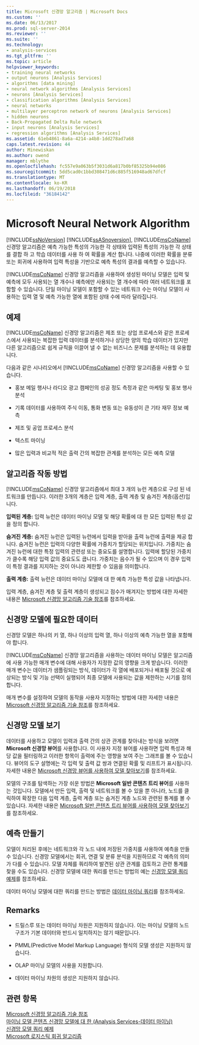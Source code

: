 ```yaml
---
title: Microsoft 신경망 알고리즘 | Microsoft Docs
ms.custom: ''
ms.date: 06/13/2017
ms.prod: sql-server-2014
ms.reviewer: ''
ms.suite: ''
ms.technology:
- analysis-services
ms.tgt_pltfrm: ''
ms.topic: article
helpviewer_keywords:
- training neural networks
- output neurons [Analysis Services]
- algorithms [data mining]
- neural network algorithms [Analysis Services]
- neurons [Analysis Services]
- classification algorithms [Analysis Services]
- neural networks
- multilayer perceptron network of neurons [Analysis Services]
- hidden neurons
- Back-Propagated Delta Rule network
- input neurons [Analysis Services]
- regression algorithms [Analysis Services]
ms.assetid: 61eb4861-8a6a-4214-a4b8-1dd278ad7a68
caps.latest.revision: 44
author: Minewiskan
ms.author: owend
manager: mblythe
ms.openlocfilehash: fc557e9a063b5f3031d6a817b0bf85325b94e086
ms.sourcegitcommit: 5dd5cad0c1bbd308471d6c885f516948ad67dfcf
ms.translationtype: MT
ms.contentlocale: ko-KR
ms.lasthandoff: 06/19/2018
ms.locfileid: "36184142"
---
```

# <a name="microsoft-neural-network-algorithm"></a>Microsoft Neural Network Algorithm
  [!INCLUDE[ssNoVersion](../../includes/ssnoversion-md.md)] [!INCLUDE[ssASnoversion](../../includes/ssasnoversion-md.md)], [!INCLUDE[msCoName](../../includes/msconame-md.md)] 신경망 알고리즘은 예측 가능한 특성의 가능한 각 상태와 입력된 특성의 가능한 각 상태를 결합 하 고 학습 데이터를 사용 하 여 확률을 계산 합니다. 나중에 이러한 확률을 분류 또는 회귀에 사용하여 입력 특성을 기반으로 예측 특성의 결과를 예측할 수 있습니다.  
  
 [!INCLUDE[msCoName](../../includes/msconame-md.md)] 신경망 알고리즘을 사용하여 생성된 마이닝 모델은 입력 및 예측에 모두 사용되는 열 개수나 예측에만 사용되는 열 개수에 따라 여러 네트워크를 포함할 수 있습니다. 단일 마이닝 모델이 포함할 수 있는 네트워크 수는 마이닝 모델이 사용하는 입력 열 및 예측 가능한 열에 포함된 상태 수에 따라 달라집니다.  
  
## <a name="example"></a>예제  
 [!INCLUDE[msCoName](../../includes/msconame-md.md)] 신경망 알고리즘은 제조 또는 상업 프로세스와 같은 프로세스에서 사용되는 복잡한 입력 데이터를 분석하거나 상당한 양의 학습 데이터가 있지만 다른 알고리즘으로 쉽게 규칙을 이끌어 낼 수 없는 비즈니스 문제를 분석하는 데 유용합니다.  
  
 다음과 같은 시나리오에서 [!INCLUDE[msCoName](../../includes/msconame-md.md)] 신경망 알고리즘을 사용할 수 있습니다.  
  
-   홍보 메일 행사나 라디오 광고 캠페인의 성공 정도 측정과 같은 마케팅 및 홍보 행사 분석  
  
-   기록 데이터를 사용하여 주식 이동, 통화 변동 또는 유동성이 큰 기타 재무 정보 예측  
  
-   제조 및 공업 프로세스 분석  
  
-   텍스트 마이닝  
  
-   많은 입력과 비교적 적은 출력 간의 복잡한 관계를 분석하는 모든 예측 모델  
  
## <a name="how-the-algorithm-works"></a>알고리즘 작동 방법  
 [!INCLUDE[msCoName](../../includes/msconame-md.md)] 신경망 알고리즘에서 최대 3 개의 뉴런 계층으로 구성 된 네트워크를 만듭니다. 이러한 3개의 계층은 입력 계층, 출력 계층 및 숨겨진 계층(옵션)입니다.  
  
 **입력된 계층:** 입력 뉴런은 데이터 마이닝 모델 및 해당 확률에 대 한 모든 입력된 특성 값을 정의 합니다.  
  
 **숨겨진 계층:** 숨겨진 뉴런은 입력된 뉴런에서 입력을 받아을 출력 뉴런에 출력을 제공 합니다. 숨겨진 뉴런은 입력의 다양한 확률에 가중치가 할당되는 위치입니다. 가중치는 숨겨진 뉴런에 대한 특정 입력의 관련성 또는 중요도를 설명합니다. 입력에 할당된 가중치가 클수록 해당 입력 값의 중요도도 큽니다. 가중치는 음수가 될 수 있으며 이 경우 입력이 특정 결과를 지지하는 것이 아니라 제한할 수 있음을 의미합니다.  
  
 **출력 계층:** 출력 뉴런은 데이터 마이닝 모델에 대 한 예측 가능한 특성 값을 나타냅니다.  
  
 입력 계층, 숨겨진 계층 및 출력 계층이 생성되고 점수가 매겨지는 방법에 대한 자세한 내용은 [Microsoft 신경망 알고리즘 기술 참조](microsoft-neural-network-algorithm-technical-reference.md)를 참조하세요.  
  
## <a name="data-required-for-neural-network-models"></a>신경망 모델에 필요한 데이터  
 신경망 모델은 하나의 키 열, 하나 이상의 입력 열, 하나 이상의 예측 가능한 열을 포함해야 합니다.  
  
 [!INCLUDE[msCoName](../../includes/msconame-md.md)] 신경망 알고리즘을 사용하는 데이터 마이닝 모델은 알고리즘에 사용 가능한 매개 변수에 대해 사용자가 지정한 값의 영향을 크게 받습니다. 이러한 매개 변수는 데이터가 샘플링되는 방식, 데이터가 각 열에 배포되거나 배포될 것으로 예상되는 방식 및 기능 선택이 실행되어 최종 모델에 사용되는 값을 제한하는 시기를 정의합니다.  
  
 매개 변수를 설정하여 모델의 동작을 사용자 지정하는 방법에 대한 자세한 내용은 [Microsoft 신경망 알고리즘 기술 참조](microsoft-neural-network-algorithm-technical-reference.md)를 참조하세요.  
  
## <a name="viewing-a-neural-network-model"></a>신경망 모델 보기  
 데이터를 사용하고 모델이 입력과 출력 간의 상관 관계를 찾아내는 방식을 보려면 **Microsoft 신경망 뷰어**를 사용합니다. 이 사용자 지정 뷰어를 사용하면 입력 특성과 해당 값을 필터링하고 이러한 항목이 출력에 주는 영향을 보여 주는 그래프를 볼 수 있습니다. 뷰어의 도구 설명에는 각 입력 및 출력 값 쌍과 연결된 확률 및 리프트가 표시됩니다. 자세한 내용은 [Microsoft 신경망 뷰어를 사용하여 모델 찾아보기](browse-a-model-using-the-microsoft-neural-network-viewer.md)를 참조하세요.  
  
 모델의 구조를 탐색하는 가장 쉬운 방법은 **Microsoft 일반 콘텐츠 트리 뷰어**를 사용하는 것입니다. 모델에서 만든 입력, 출력 및 네트워크를 볼 수 있을 뿐 아니라, 노드를 클릭하여 확장한 다음 입력 계층, 출력 계층 또는 숨겨진 계층 노드와 관련된 통계를 볼 수 있습니다. 자세한 내용은 [Microsoft 일반 콘텐츠 트리 뷰어를 사용하여 모델 찾아보기](browse-a-model-using-the-microsoft-generic-content-tree-viewer.md)를 참조하세요.  
  
## <a name="creating-predictions"></a>예측 만들기  
 모델이 처리된 후에는 네트워크와 각 노드 내에 저장된 가중치를 사용하여 예측을 만들 수 있습니다. 신경망 모델에서는 회귀, 연결 및 분류 분석을 지원하므로 각 예측의 의미가 다를 수 있습니다. 모델 자체를 쿼리하여 발견된 상관 관계를 검토하고 관련 통계를 찾을 수도 있습니다. 신경망 모델에 대한 쿼리를 만드는 방법의 예는 [신경망 모델 쿼리 예제](neural-network-model-query-examples.md)를 참조하세요.  
  
 데이터 마이닝 모델에 대한 쿼리를 만드는 방법은 [데이터 마이닝 쿼리](data-mining-queries.md)를 참조하세요.  
  
## <a name="remarks"></a>Remarks  
  
-   드릴스루 또는 데이터 마이닝 차원은 지원하지 않습니다. 이는 마이닝 모델의 노드 구조가 기본 데이터와 반드시 일치하지는 않기 때문입니다.  
  
-   PMML(Predictive Model Markup Language) 형식의 모델 생성은 지원하지 않습니다.  
  
-   OLAP 마이닝 모델의 사용을 지원합니다.  
  
-   데이터 마이닝 차원의 생성은 지원하지 않습니다.  
  
## <a name="see-also"></a>관련 항목  
 [Microsoft 신경망 알고리즘 기술 참조](microsoft-neural-network-algorithm-technical-reference.md)   
 [마이닝 모델 콘텐츠 신경망 모델에 대 한 &#40;Analysis Services-데이터 마이닝&#41;](mining-model-content-for-neural-network-models-analysis-services-data-mining.md)   
 [신경망 모델 쿼리 예제](neural-network-model-query-examples.md)   
 [Microsoft 로지스틱 회귀 알고리즘](microsoft-logistic-regression-algorithm.md)  
  
  